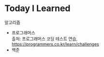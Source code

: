 
# Today I Learned
알고리즘
+ 프로그래머스      
  출처: 프로그래머스 코딩 테스트 연습, https://programmers.co.kr/learn/challenges
+ 백준
